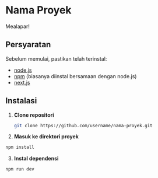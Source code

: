 # Nama Proyek

Mealapar!

## Persyaratan

Sebelum memulai, pastikan telah terinstal:

- [node.js](https://nodejs.org/)
- [npm](https://www.npmjs.com/) (biasanya diinstal bersamaan dengan node.js)
- [next.js](https://nextjs.org/)

## Instalasi

1. **Clone repositori**

   ```bash
   git clone https://github.com/username/nama-proyek.git
   ```

2. **Masuk ke direktori proyek**

  ```bash
  npm install
  ```

3. **Instal dependensi**

  ```bash
  npm run dev
  ```